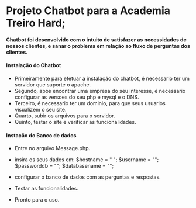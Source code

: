 # Projeto Chatbot para a Academia Treiro Hard;

#### Chatbot foi desenvolvido com o intuito de satisfazer as necessidades de nossos clientes, e sanar o problema em relação ao fluxo de perguntas dos clientes.

#### Instalação do Chatbot

* Primeiramente para efetuar a instalação do chatbot, é necessario ter um servidor que suporte o apache.
* Segundo, após encontrar uma empresa do seu interesse, é necessario configurar as versoes do seu php e mysql e o DNS.
* Terceiro, é necessario ter um dominio, para que seus usuarios visualizem o seu site.
* Quarto, subir os arquivos para o servidor.
* Quinto, testar o site e verificar as funcionalidades.

#### Instação do Banco de dados

* Entre no arquivo Message.php.
* insira os seus dados em:
$hostname = " ";
$username = "";
$passworddb = "";
$databasename = "";

* configurar o banco de dados com as perguntas e respostas.
* Testar as funcionalidades.
* Pronto para o uso.
 
